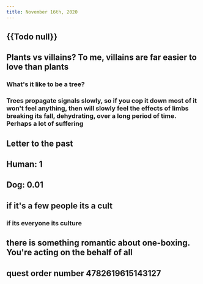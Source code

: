 ```yaml
---
title: November 16th, 2020
---
```


## {{Todo null}}

## Plants vs villains? To me, villains are far easier to love than plants
### What's it like to be a tree?

### Trees propagate signals slowly, so if you cop it down most of it won't feel anything, then will slowly feel the effects of limbs breaking its fall, dehydrating, over a long period of time. Perhaps a lot of suffering

## Letter to the past

## Human: 1

## Dog: 0.01

## if it's a few people its a cult
### if its everyone its culture

## there is something romantic about one-boxing. You're acting on the behalf of all 

## quest order number 4782619615143127

